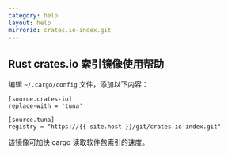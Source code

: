 ```yaml
---
category: help
layout: help
mirrorid: crates.io-index.git
---
```


## Rust crates.io 索引镜像使用帮助

编辑 `~/.cargo/config` 文件，添加以下内容：

```
[source.crates-io]
replace-with = 'tuna'

[source.tuna]
registry = "https://{{ site.host }}/git/crates.io-index.git"
```

该镜像可加快 cargo 读取软件包索引的速度。
